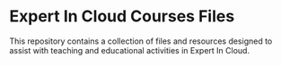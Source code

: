 # Expert In Cloud Courses Files

This repository contains a collection of files and resources designed to assist with teaching and educational activities in Expert In Cloud.
